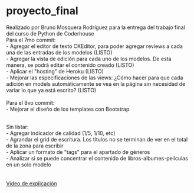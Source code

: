 # proyecto_final

Realizado por Bruno Mosquera Rodríguez para la entrega del trabajo final del curso de Python de Coderhouse
<br>
Para el 7mo commit:<br>
    - Agregar el editor de texto CKEditor, para poder agregar reviews a cada una de las entradas de los modelos (LISTO)<br>
    - Agregar la vista de edición para cada uno de los modelos. De esta manera, se podrá editar el contenido creado (LISTO)<br>
    - Aplicar el "hosting" de Heroku (LISTO)<br>
    - Mejorar las especificaciones de las views: ¿Cómo hacer para que cada adición en models automáticamente se vea en la página sin necesidad de variar lo que ya está escrito? (LISTO)<br>
<br>
Para el 8vo commit:<br>
    - Mejorar el diseño de los templates con Bootstrap<br>
<br>


Sin listar:<br>
    - Agregar indicador de calidad (1/5, 1/10, etc)<br>
    - Agrandar el grid de escritura. Los títulos no se terminan de ver en el total de la zona para escribir<br>
    - Aplicar un formato de "tags" para el apartado de géneros<br>
    - Analizar si se puede concentrar el contenido de libros-albumes-películas en un solo modelo<br>
<br>
<br>
<a href='https://youtu.be/HyHyJo0B1zE'>Video de explicación</a>
